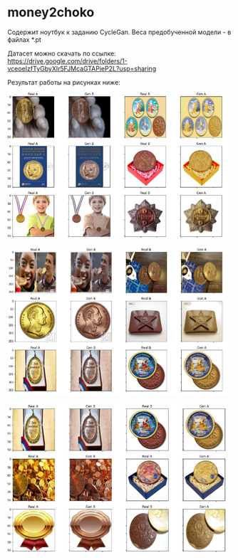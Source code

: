 # money2choko
Содержит ноутбук к заданию CycleGan.
Веса предобученной модели - в файлах *.pt

Датасет можно скачать по ссылке:
https://drive.google.com/drive/folders/1-vceoeIzfTyGbyXIr5FJMcaGTAPieP2L?usp=sharing

Результат работы на рисунках ниже:

![alt text](https://github.com/OF-Ala/money2choko/blob/master/2020-06-14_01-16-02.jpg?raw=true)

![alt text](https://github.com/OF-Ala/money2choko/blob/master/2020-06-14_01-21-37.jpg?raw=true)

![alt text](https://github.com/OF-Ala/money2choko/blob/master/2020-06-14_01-21-54.jpg?raw=true)
